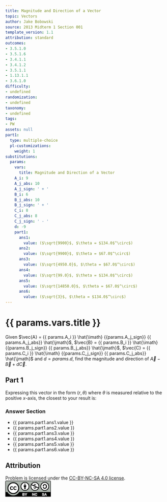 ```yaml
---
title: Magnitude and Direction of a Vector
topic: Vectors
author: Jake Bobowski
source: 2013 Midterm 1 Section 001
template_version: 1.1
attribution: standard
outcomes:
- 3.5.1.0
- 3.5.1.6
- 3.4.1.1
- 3.4.1.2
- 3.5.1.1
- 1.13.1.1
- 3.6.1.0
difficulty:
- undefined
randomization:
- undefined
taxonomy:
- undefined
tags:
- PW
assets: null
part1:
  type: multiple-choice
  pl-customizations:
    weight: 1
substitutions:
  params:
    vars:
      title: Magnitude and Direction of a Vector
    A_i: 9
    A_j_abs: 10
    A_j_sign: ' + '
    B_i: 6
    B_j_abs: 10
    B_j_sign: ' + '
    C_i: 8
    C_j_abs: 8
    C_j_sign: ' - '
    d: -9
    part1:
      ans1:
        value: ($\sqrt{9900}$, $\theta = $134.0$^\circ$)
      ans2:
        value: ($\sqrt{9900}$, $\theta = $67.0$^\circ$)
      ans3:
        value: ($\sqrt{4950.0}$, $\theta = $67.0$^\circ$)
      ans4:
        value: ($\sqrt{99.0}$, $\theta = $134.0$^\circ$)
      ans5:
        value: ($\sqrt{14850.0}$, $\theta = $67.0$^\circ$)
      ans6:
        value: ($\sqrt{3}$, $\theta = $134.0$^\circ$)
---
```

# {{ params.vars.title }}
Given $\vec{A} = {{ params.A_i }} \hat{\imath} {{params.A_j_sign}} {{ params.A_j_abs}} \hat{\jmath}$, $\vec{B} = {{ params.B_i }} \hat{\imath} {{params.B_j_sign}} {{ params.B_j_abs}} \hat{\jmath}$, $\vec{C} = {{ params.C_i }} \hat{\imath} {{params.C_j_sign}} {{ params.C_j_abs}} \hat{\jmath}$ and $d={{ params.d }}$, find the magnitude and direction of $\vec{A}-\vec{B}+d\vec{C}$.

## Part 1

Expressing this vector in the form $(r,\theta)$ where $\theta$ is measured relative to the positive $x$-axis, the closest to your result is:

### Answer Section

- {{ params.part1.ans1.value }}
- {{ params.part1.ans2.value }}
- {{ params.part1.ans3.value }}
- {{ params.part1.ans4.value }}
- {{ params.part1.ans5.value }}
- {{ params.part1.ans6.value }}

## Attribution

Problem is licensed under the [CC-BY-NC-SA 4.0 license](https://creativecommons.org/licenses/by-nc-sa/4.0/).<br> ![The Creative Commons 4.0 license requiring attribution-BY, non-commercial-NC, and share-alike-SA license.](https://raw.githubusercontent.com/firasm/bits/master/by-nc-sa.png)